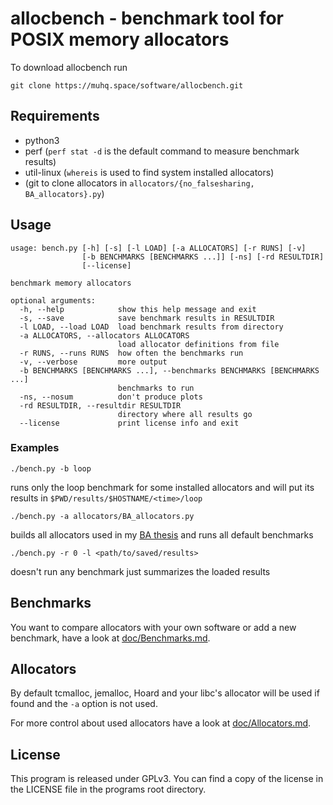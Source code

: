 # allocbench - benchmark tool for POSIX memory allocators

To download allocbench run

```shell
git clone https://muhq.space/software/allocbench.git
```

## Requirements

* python3
* perf (`perf stat -d` is the default command to measure benchmark results)
* util-linux (`whereis` is used to find system installed allocators)
* (git to clone allocators in `allocators/{no_falsesharing, BA_allocators}.py`)


## Usage

	usage: bench.py [-h] [-s] [-l LOAD] [-a ALLOCATORS] [-r RUNS] [-v]
	                [-b BENCHMARKS [BENCHMARKS ...]] [-ns] [-rd RESULTDIR]
	                [--license]

	benchmark memory allocators

	optional arguments:
	  -h, --help            show this help message and exit
	  -s, --save            save benchmark results in RESULTDIR
	  -l LOAD, --load LOAD  load benchmark results from directory
	  -a ALLOCATORS, --allocators ALLOCATORS
	                        load allocator definitions from file
	  -r RUNS, --runs RUNS  how often the benchmarks run
	  -v, --verbose         more output
	  -b BENCHMARKS [BENCHMARKS ...], --benchmarks BENCHMARKS [BENCHMARKS ...]
	                        benchmarks to run
	  -ns, --nosum          don't produce plots
	  -rd RESULTDIR, --resultdir RESULTDIR
	                        directory where all results go
	  --license             print license info and exit

### Examples

	./bench.py -b loop

runs only the loop benchmark for some installed allocators and will put its
results in `$PWD/results/$HOSTNAME/<time>/loop`

	./bench.py -a allocators/BA_allocators.py

builds all allocators used in my [BA thesis](muhq.space/ba.html) and runs all
default benchmarks

	./bench.py -r 0 -l <path/to/saved/results>

doesn't run any benchmark just summarizes the loaded results

## Benchmarks

You want to compare allocators with your own software or add a new benchmark,
have a look at [doc/Benchmarks.md]().

## Allocators

By default tcmalloc, jemalloc, Hoard and your libc's allocator will be used
if found and the `-a` option is not used.

For more control about used allocators have a look at [doc/Allocators.md]().

## License

This program is released under GPLv3. You can find a copy of the license
in the LICENSE file in the programs root directory.

